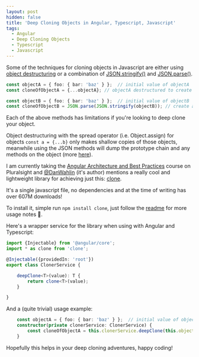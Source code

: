 ```yaml
---
layout: post
hidden: false
title: 'Deep Cloning Objects in Angular, Typescript, Javascript'
tags:
  - Angular
  - Deep Cloning Objects
  - Typescript
  - Javascript
---
```

Some of the techniques for cloning objects in Javascript are either using [object destructuring](https://javascript.info/destructuring-assignment) or a combination of [JSON.stringify()](https://developer.mozilla.org/en-US/docs/Web/JavaScript/Reference/Global_Objects/JSON/stringify) and [JSON.parse()](https://developer.mozilla.org/en-US/docs/Web/JavaScript/Reference/Global_Objects/JSON/parse).

```typescript
const objectA = { foo: { bar: 'baz' } };  // initial value of objectA
const cloneOfObjectA = {...objectA}; // objectA destructured to create cloneOfObjectA

const objectB = { foo: { bar: 'baz' } };  // initial value of objectB
const cloneOfObjectB = JSON.parse(JSON.stringify(objectB)); // create a clone of objectB using JSON.parse() and JSON.stringify()
```

Each of the above methods has limitations if you're looking to deep clone your object.

Object destructuring with the spread operator (i.e. Object.assign) for objects `const a = {...b}` only makes shallow copies of those objects, meanwhile using the JSON methods will dump the prototype chain and any methods on the object (more [here](http://www.zsoltnagy.eu/cloning-objects-in-javascript/)).

I am currently taking the [Angular Architecture and Best Practices](https://www.pluralsight.com/courses/angular-architecture-best-practices) course on Pluralsight and [@DanWahlin](https://twitter.com/DanWahlin) (it's author) mentions a really cool and lightweight library for achieving just this: [clone](https://github.com/pvorb/clone).

It's a single javascript file, no dependencies and at the time of writing has over 607M downloads!

To install it, simple run `npm install clone`, just follow the [readme](https://github.com/pvorb/clone) for more usage notes 🙂.

Here's a wrapper service for the library when using with Angular and Typescript:

```typescript
import {Injectable} from '@angular/core';
import * as clone from 'clone';

@Injectable({providedIn: 'root'})
export class ClonerService {

    deepClone<T>(value): T {
        return clone<T>(value);
    }

}
```

And a (quite trivial) usage example:

```typescript
    const objectA = { foo: { bar: 'baz' } };  // initial value of objectA
    constructor(private clonerService: ClonerService) {
        const cloneOfObjectA = this.clonerService.deepClone(this.objectA);
    }
```



Hopefully this helps in your deep cloning adventures, happy coding!

